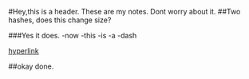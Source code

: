 #Hey,this is a header.
These are my notes.
Dont worry about it.
##Two hashes, does this change size?

###Yes it does.
-now
-this
-is
-a
-dash

[hyperlink](https://www.google.ca/?gws_rd=ssl)

##okay done.
